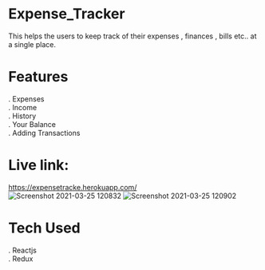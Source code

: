 # Expense_Tracker
This helps the users to keep track of their expenses , finances , bills etc.. at a single place.<br>

# Features
. Expenses<br> 
. Income<br>
. History<br>
. Your Balance<br>
. Adding Transactions


# Live link:<br>
https://expensetracke.herokuapp.com/<br>
![Screenshot 2021-03-25 120832](https://user-images.githubusercontent.com/70049584/112429844-455e0380-8d63-11eb-941b-96a474c2da97.png)
![Screenshot 2021-03-25 120902](https://user-images.githubusercontent.com/70049584/112429848-45f69a00-8d63-11eb-9ac2-12e27a8710d2.png)


# Tech Used 
. Reactjs<br>
. Redux<br>

